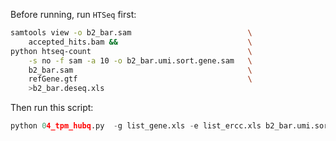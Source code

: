 Before running, run ```HTSeq``` first:

```bash
samtools view -o b2_bar.sam                          \
    accepted_hits.bam &&                             \
python htseq-count                                   \
    -s no -f sam -a 10 -o b2_bar.umi.sort.gene.sam   \
    b2_bar.sam                                       \
    refGene.gtf                                      \
    >b2_bar.deseq.xls
```

Then run this script:

```python
python 04_tpm_hubq.py  -g list_gene.xls -e list_ercc.xls b2_bar.umi.sort.gene.sam
```